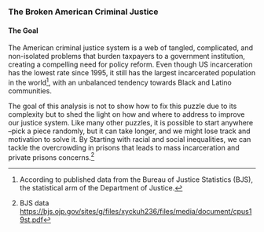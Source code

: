 ### The Broken American Criminal Justice
#### The Goal

The American criminal justice system is a web of tangled, complicated, and non-isolated problems that burden taxpayers to a government institution, creating a compelling need for policy reform. Even though US incarceration has the lowest rate since 1995, it still has the largest incarcerated population in the world[^1], with an unbalanced tendency towards Black and Latino communities.

The goal of this analysis is not to show how to fix this puzzle due to its complexity but to shed the light on how and where to address to improve our justice system. Like many other puzzles, it is possible to start anywhere –pick a piece randomly, but it can take longer, and we might lose track and motivation to solve it. By Starting with racial and social inequalities, we can tackle the overcrowding in prisons that leads to mass incarceration and private prisons concerns.[^2]


[^1]: According to published data[^2] from the Bureau of Justice Statistics (BJS), the statistical arm of the Department of Justice.

[^2]: BJS data <https://bjs.ojp.gov/sites/g/files/xyckuh236/files/media/document/cpus19st.pdf>


<!-- ```{tableofcontents} 
``` -->
